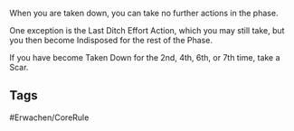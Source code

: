 When you are taken down, you can take no further actions in the phase.

One exception is the Last Ditch Effort Action, which you may still take, but you then become Indisposed for the rest of the Phase.

If you have become Taken Down for the 2nd, 4th, 6th, or 7th time, take a Scar.

## Tags
#Erwachen/CoreRule 